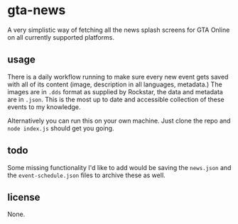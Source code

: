 # gta-news

A very simplistic way of fetching all the news splash screens for GTA Online on all currently supported platforms.

## usage

There is a daily workflow running to make sure every new event gets saved with all of its content (image, description in all languages, metadata.) The images are in `.dds` format as supplied by Rockstar, the data and metadata are in `.json`. This is the most up to date and accessible collection of these events to my knowledge. 

Alternatively you can run this on your own machine. Just clone the repo and `node index.js` should get you going.

## todo

Some missing functionality I'd like to add would be saving the `news.json` and the `event-schedule.json` files to archive these as well.

## license

None.